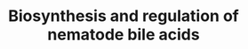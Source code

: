 ---
annotations:
- id: PW:0000039
  parent: classic metabolic pathway
  type: Pathway Ontology
  value: bile acid biosynthetic pathway
authors:
- Anwesha
- MaintBot
- Christine Chichester
- Egonw
- AlexanderPico
description: ''
last-edited: 2019-08-16
organisms:
- Caenorhabditis elegans
redirect_from:
- /index.php/Pathway:WP2293
- /instance/WP2293
- /instance/WP2293_rr106026
revision: r106026
schema-jsonld:
- '@context': https://schema.org/
  '@id': https://wikipathways.github.io/pathways/WP2293.html
  '@type': Dataset
  creator:
    '@type': Organization
    name: WikiPathways
  description: ''
  keywords:
  - 7-Dehydrocholesterol
  - Cholestenone
  - Cholesterol
  - DAF-36
  - DAF-9
  - DHS-16
  - EMB-8
  - HSD-1
  - Lathosterol
  - Lathosterone
  license: CC0
  name: Biosynthesis and regulation of nematode bile acids
seo: CreativeWork
title: Biosynthesis and regulation of nematode bile acids
wpid: WP2293
---